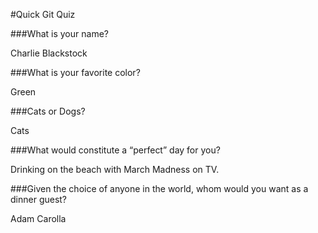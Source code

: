 #Quick Git Quiz

###What is your name?

Charlie Blackstock

###What is your favorite color?

Green

###Cats or Dogs?

Cats

###What would constitute a “perfect” day for you?

Drinking on the beach with March Madness on TV.

###Given the choice of anyone in the world, whom would you want as a dinner guest?

Adam Carolla
